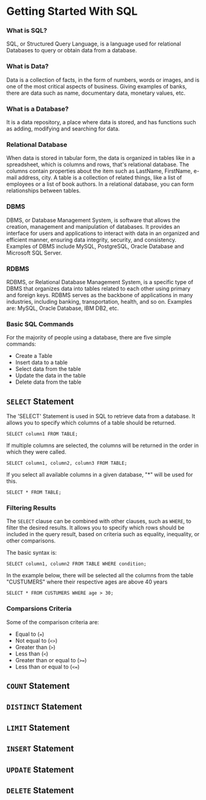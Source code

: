 # Getting Started With SQL

### What is SQL?
SQL, or Structured Query Language, is a language used for relational Databases to query or obtain data from a database.

### What is Data?
Data is a collection of facts, in the form of numbers, words or images, and is one of the most critical aspects of business. Giving examples of banks, there are data such as name, documentary data, monetary values, etc.

### What is a Database?
It is a data repository, a place where data is stored, and has functions such as adding, modifying and searching for data.

### Relational Database
When data is stored in tabular form, the data is organized in tables like in a spreadsheet, which is columns and rows, that's relational database. The columns contain properties about the item such as LastName, FirstName, e-mail address, city. A table is a collection of related things, like a list of employees or a list of book authors. In a relational database, you can form relationships between tables.

### DBMS
DBMS, or Database Management System, is software that allows the creation, management and manipulation of databases. It provides an interface for users and applications to interact with data in an organized and efficient manner, ensuring data integrity, security, and consistency. Examples of DBMS include MySQL, PostgreSQL, Oracle Database and Microsoft SQL Server.

### RDBMS
RDBMS, or Relational Database Management System, is a specific type of DBMS that organizes data into tables related to each other using primary and foreign keys. RDBMS serves as the backbone of applications in many industries, including banking, transportation, health, and so on. Examples are: MySQL, Oracle Database, IBM DB2, etc.

### Basic SQL Commands
For the majority of people using a database, there are five simple commands:
  - Create a Table
  - Insert data to a table
  - Select data from the table
  - Update the data in the table
  - Delete data from the table


## `SELECT` Statement
The 'SELECT' Statement is used in SQL to retrieve data from a database. It allows you to specify which columns of a table should be returned.

    SELECT column1 FROM TABLE;
 
If multiple columns are selected, the columns will be returned in the order in which they were called.
    
    SELECT column1, column2, column3 FROM TABLE;

If you select all available columns in a given database, "*" will be used for this.

    SELECT * FROM TABLE;

### Filtering Results
The `SELECT` clause can be combined with other clauses, such as `WHERE`, to filter the desired results. It allows you to specify which rows should be included in the query result, based on criteria such as equality, inequality, or other comparisons. 

The basic syntax is:

    SELECT column1, column2 FROM TABLE WHERE condition;

In the example below, there will be selected all the columns from the table "CUSTUMERS" where their respective ages are above 40 years

    SELECT * FROM CUSTUMERS WHERE age > 30;

### Comparsions Criteria
Some of the comparison criteria are:
 - Equal to (`=`)
 - Not equal to (`<>`)
 - Greater than (`>`)
 - Less than (`<`)
 - Greater than or equal to (`>=`)
 - Less than or equal to (`<=`)

    
## `COUNT` Statement

## `DISTINCT` Statement

## `LIMIT` Statement

## `INSERT` Statement

## `UPDATE` Statement

## `DELETE` Statement
